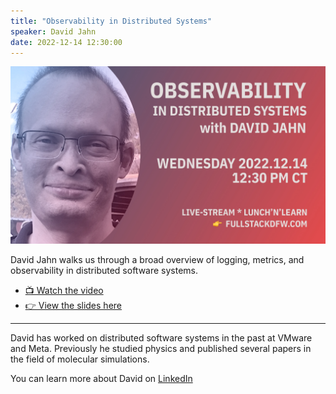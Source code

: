 ```yaml
---
title: "Observability in Distributed Systems"
speaker: David Jahn
date: 2022-12-14 12:30:00
---
```


![banner](/20221214.jpg)


David Jahn walks us through a broad overview of logging, metrics, and observability in distributed software systems.

- [📺 Watch the video](https://www.youtube.com/watch?v=yi6ygZcvBgo)
- [👉 View the slides here](/20221214-observability.pdf)


---

David has worked on distributed software systems in the past at VMware and Meta. Previously he studied physics and published several papers in the field of molecular simulations.

You can learn more about David on [LinkedIn](https://www.linkedin.com/in/david-jahn-4abb2530/)

